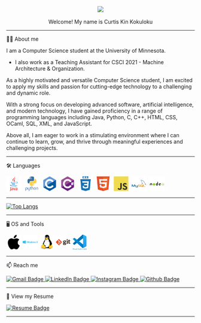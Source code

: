 <div id="header" align="center">
  <img src="https://media.giphy.com/media/v1.Y2lkPTc5MGI3NjExeTRzeHMyY3FyNmx4d3pud25jMXE4OGlwd2Z0NWxmOXN4eTRncjVzayZlcD12MV9pbnRlcm5hbF9naWZfYnlfaWQmY3Q9Zw/dWesBcTLavkZuG35MI/giphy.gif" width="400"/>
  <p style="text-align: center;">Welcome! My name is Curtis Kin Kokuloku</p>
</div>

---

:man_technologist: About me

I am a Computer Science student at the University of Minnesota.

  - I also work as a Teaching Assistant for CSCI 2021 - Machine Architecture & Organization. 

As a highly motivated and versatile Computer Science student, I am excited to apply my skills and passion for cutting-edge technology to a challenging and dynamic role.

With a strong focus on developing advanced software, artificial intelligence, and modern technology, I have gained proficiency in a range of programming languages including Java, Python, C, C++, HTML, CSS, OCaml, SQL, XML, and JavaScript.

Above all, I am eager to work in a stimulating environment where I can continue to learn, grow, and thrive through meaningful experiences and challenging projects.

---

:hammer_and_wrench: Languages

<div id="languages">
  <img src="https://github.com/devicons/devicon/blob/master/icons/java/java-original-wordmark.svg" title="Java" alt="Java" width="40" height="40"/>&nbsp;
  <img src="https://github.com/devicons/devicon/blob/master/icons/python/python-original-wordmark.svg" title="Python" alt="Python" width="40" height="40"/>&nbsp;
  <img src="https://github.com/devicons/devicon/blob/master/icons/c/c-original.svg" title="C" alt="C" width="40" height="40"/>&nbsp;
  <img src="https://github.com/devicons/devicon/blob/master/icons/csharp/csharp-original.svg" title="C#" alt="C#" width="40" height="40"/>&nbsp;
  <img src="https://github.com/devicons/devicon/blob/master/icons/css3/css3-plain-wordmark.svg"  title="CSS3" alt="CSS" width="40" height="40"/>&nbsp;
  <img src="https://github.com/devicons/devicon/blob/master/icons/html5/html5-original.svg" title="HTML5" alt="HTML" width="40" height="40"/>&nbsp;
  <img src="https://github.com/devicons/devicon/blob/master/icons/javascript/javascript-original.svg" title="JavaScript" alt="JavaScript" width="40" height="40"/>&nbsp;
  <img src="https://github.com/devicons/devicon/blob/master/icons/mysql/mysql-original-wordmark.svg" title="MySQL"  alt="MySQL" width="40" height="40"/>&nbsp;
  <img src="https://github.com/devicons/devicon/blob/master/icons/nodejs/nodejs-original-wordmark.svg" title="NodeJS" alt="NodeJS" width="40" height="40"/>&nbsp;
</div>

---

[![Top Langs](https://github-readme-stats.vercel.app/api/top-langs/?username=curtiskokuloku)](https://github.com/anuraghazra/github-readme-stats)

---

:desktop_computer: OS and Tools
<div id="tools">
  <img src="https://github.com/devicons/devicon/blob/master/icons/apple/apple-original.svg" title="Apple" **alt="Apple" width="40" height="40"/>
  <img src="https://github.com/devicons/devicon/blob/master/icons/windows8/windows8-original-wordmark.svg" title="Windows" **alt="Windows" width="40" height="40"/>
  <img src="https://github.com/devicons/devicon/blob/master/icons/linux/linux-original.svg" title="Linux" **alt="Linux" width="40" height="40"/>
  <img src="https://github.com/devicons/devicon/blob/master/icons/git/git-original-wordmark.svg" title="Git" **alt="Git" width="40" height="40"/>
  <img src="https://github.com/devicons/devicon/blob/master/icons/vscode/vscode-original-wordmark.svg" title="VSCode" **alt="VSCode" width="40" height="40"/>
</div>

---

:mailbox: Reach me

<div id="badges">
  <a href="mailto:kokul003@umn.edu">
    <img src="https://img.shields.io/badge/Gmail-orange?style=for-the-badge&logo=gmail&logoColor=white" alt="Gmail Badge"/>
  </a>
  <a href="https://www.linkedin.com/in/curtis-kokuloku/">
    <img src="https://img.shields.io/badge/LinkedIn-blue?style=for-the-badge&logo=linkedin&logoColor=white" alt="LinkedIn Badge"/>
  </a>
  <a href="https://www.instagram.com/_curtisk_/">
    <img src="https://img.shields.io/badge/Instagram-red?style=for-the-badge&logo=instagram&logoColor=white" alt="Instagram Badge"/>
  </a>
  <a href="https://github.com/curtiskokuloku">
    <img src="https://img.shields.io/badge/Github-black?style=for-the-badge&logo=github&logoColor=white" alt="Github Badge"/>
  </a>
</div>

---

:newspaper: View my Resume

<div id="resume">
  <a href="https://github.com/curtiskokuloku/web-files/blob/main/kokuloku-curtis-resume.pdf">
    <img src="https://img.shields.io/badge/Resume-yellow?style=for-the-badge&logo=resume&logoColor=white" alt="Resume Badge"/>
  </a>
</div>

---

<div id="views">
  <img src="https://komarev.com/ghpvc/?username=curtiskokuloku&style=flat-square&color=blue" alt=""/>
</div>
